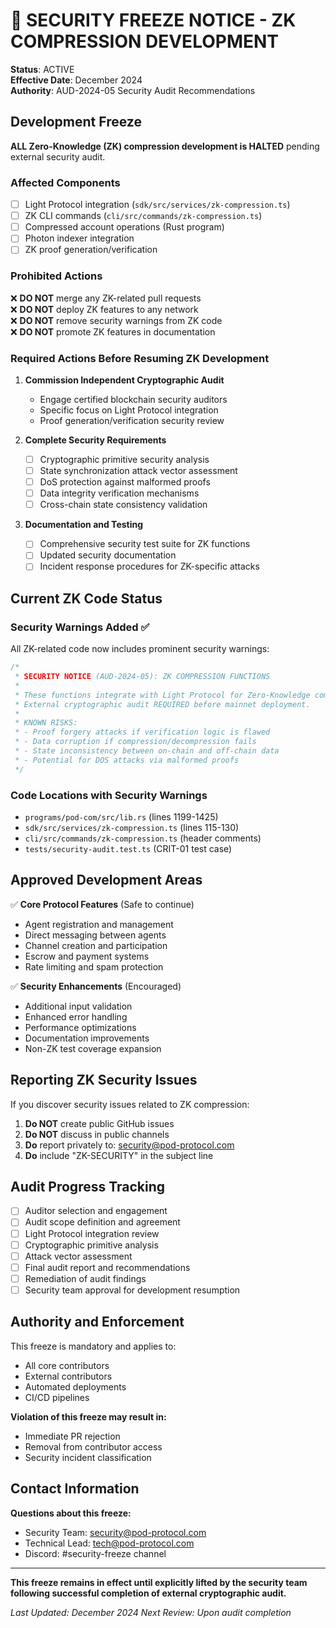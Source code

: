 # 🚨 SECURITY FREEZE NOTICE - ZK COMPRESSION DEVELOPMENT

**Status**: ACTIVE  
**Effective Date**: December 2024  
**Authority**: AUD-2024-05 Security Audit Recommendations  

## Development Freeze

**ALL Zero-Knowledge (ZK) compression development is HALTED** pending external security audit.

### Affected Components
- [ ] Light Protocol integration (`sdk/src/services/zk-compression.ts`)
- [ ] ZK CLI commands (`cli/src/commands/zk-compression.ts`)
- [ ] Compressed account operations (Rust program)
- [ ] Photon indexer integration
- [ ] ZK proof generation/verification

### Prohibited Actions
❌ **DO NOT** merge any ZK-related pull requests  
❌ **DO NOT** deploy ZK features to any network  
❌ **DO NOT** remove security warnings from ZK code  
❌ **DO NOT** promote ZK features in documentation  

### Required Actions Before Resuming ZK Development

1. **Commission Independent Cryptographic Audit**
   - Engage certified blockchain security auditors
   - Specific focus on Light Protocol integration
   - Proof generation/verification security review

2. **Complete Security Requirements**
   - [ ] Cryptographic primitive security analysis
   - [ ] State synchronization attack vector assessment  
   - [ ] DoS protection against malformed proofs
   - [ ] Data integrity verification mechanisms
   - [ ] Cross-chain state consistency validation

3. **Documentation and Testing**
   - [ ] Comprehensive security test suite for ZK functions
   - [ ] Updated security documentation
   - [ ] Incident response procedures for ZK-specific attacks

## Current ZK Code Status

### Security Warnings Added ✅
All ZK-related code now includes prominent security warnings:

```rust
/*
 * SECURITY NOTICE (AUD-2024-05): ZK COMPRESSION FUNCTIONS
 *
 * These functions integrate with Light Protocol for Zero-Knowledge compression.
 * External cryptographic audit REQUIRED before mainnet deployment.
 * 
 * KNOWN RISKS:
 * - Proof forgery attacks if verification logic is flawed
 * - Data corruption if compression/decompression fails
 * - State inconsistency between on-chain and off-chain data
 * - Potential for DOS attacks via malformed proofs
 */
```

### Code Locations with Security Warnings
- `programs/pod-com/src/lib.rs` (lines 1199-1425)
- `sdk/src/services/zk-compression.ts` (lines 115-130)
- `cli/src/commands/zk-compression.ts` (header comments)
- `tests/security-audit.test.ts` (CRIT-01 test case)

## Approved Development Areas

✅ **Core Protocol Features** (Safe to continue)
- Agent registration and management
- Direct messaging between agents
- Channel creation and participation
- Escrow and payment systems
- Rate limiting and spam protection

✅ **Security Enhancements** (Encouraged)
- Additional input validation
- Enhanced error handling
- Performance optimizations
- Documentation improvements
- Non-ZK test coverage expansion

## Reporting ZK Security Issues

If you discover security issues related to ZK compression:

1. **Do NOT** create public GitHub issues
2. **Do NOT** discuss in public channels
3. **Do** report privately to: security@pod-protocol.com
4. **Do** include "ZK-SECURITY" in the subject line

## Audit Progress Tracking

- [ ] Auditor selection and engagement
- [ ] Audit scope definition and agreement
- [ ] Light Protocol integration review
- [ ] Cryptographic primitive analysis
- [ ] Attack vector assessment
- [ ] Final audit report and recommendations
- [ ] Remediation of audit findings
- [ ] Security team approval for development resumption

## Authority and Enforcement

This freeze is mandatory and applies to:
- All core contributors
- External contributors
- Automated deployments
- CI/CD pipelines

**Violation of this freeze may result in:**
- Immediate PR rejection
- Removal from contributor access
- Security incident classification

## Contact Information

**Questions about this freeze:**
- Security Team: security@pod-protocol.com
- Technical Lead: tech@pod-protocol.com
- Discord: #security-freeze channel

---

**This freeze remains in effect until explicitly lifted by the security team following successful completion of external cryptographic audit.**

*Last Updated: December 2024*
*Next Review: Upon audit completion*